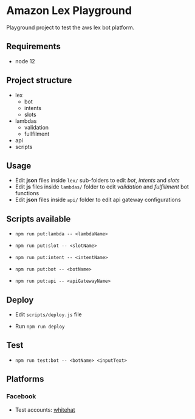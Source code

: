 # Amazon Lex Playground

Playground project to test the aws lex bot platform.


## Requirements

* node 12

## Project structure

* lex
  * bot
  * intents
  * slots
* lambdas
  * validation
  * fullfilment
* api
* scripts


## Usage

* Edit **json** files inside `lex/` sub-folders to edit *bot*, *intents* and *slots*
* Edit **js** files inside `lambdas/` folder to edit *validation* and *fulfillment* bot functions
* Edit **json** files inside `api/` folder to edit api gateway configurations


## Scripts available

* `npm run put:lambda -- <lambdaName>`

* `npm run put:slot -- <slotName>`

* `npm run put:intent -- <intentName>`

* `npm run put:bot -- <botName>`

* `npm run put:api -- <apiGatewayName>`


## Deploy

* Edit `scripts/deploy.js` file

* Run `npm run deploy`


## Test

* `npm run test:bot -- <botName> <inputText>`


## Platforms

### Facebook

* Test accounts: [whitehat](https://www.facebook.com/whitehat/accounts/)